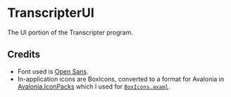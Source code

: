 # TranscripterUI

The UI portion of the Transcripter program.

## Credits

- Font used is [Open Sans](https://github.com/googlefonts/opensans).
- In-application icons are BoxIcons, converted to a format for Avalonia in
  [Avalonia.IconPacks](https://github.com/ahopper/Avalonia.IconPacks) which I used for [`BoxIcons.axaml`](./BoxIcons.axaml).